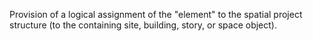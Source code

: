 ﻿Provision of a logical assignment of the "element" to the spatial project structure (to the containing site, building, story, or space object).